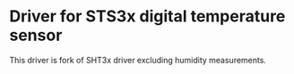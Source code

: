 # Driver for STS3x digital temperature sensor

This driver is fork of SHT3x driver excluding humidity measurements.